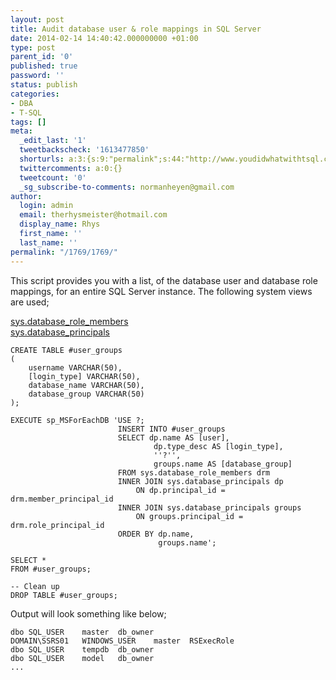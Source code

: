```yaml
---
layout: post
title: Audit database user & role mappings in SQL Server
date: 2014-02-14 14:40:42.000000000 +01:00
type: post
parent_id: '0'
published: true
password: ''
status: publish
categories:
- DBA
- T-SQL
tags: []
meta:
  _edit_last: '1'
  tweetbackscheck: '1613477850'
  shorturls: a:3:{s:9:"permalink";s:44:"http://www.youdidwhatwithtsql.com/1769/1769/";s:7:"tinyurl";s:26:"http://tinyurl.com/opw4yf7";s:4:"isgd";s:19:"http://is.gd/Hzd7K4";}
  twittercomments: a:0:{}
  tweetcount: '0'
  _sg_subscribe-to-comments: normanheyen@gmail.com
author:
  login: admin
  email: therhysmeister@hotmail.com
  display_name: Rhys
  first_name: ''
  last_name: ''
permalink: "/1769/1769/"
---
```

This script provides you with a list, of the database user and database role mappings, for an entire SQL Server instance. The following system views are used;

[sys.database\_role\_members](http://technet.microsoft.com/en-us/library/ms189780.aspx "sys.database\_role\_members SQL Server System View")  
[sys.database\_principals](http://msdn.microsoft.com/en-us/library/ms187328.aspx "sys.database\_principals SQL Server System View")

```
CREATE TABLE #user_groups
(
	username VARCHAR(50),
	[login_type] VARCHAR(50),
	database_name VARCHAR(50),
	database_group VARCHAR(50)
);

EXECUTE sp_MSForEachDB 'USE ?;
						INSERT INTO #user_groups
						SELECT dp.name AS [user],
								dp.type_desc AS [login_type],
								''?'',
								groups.name AS [database_group]
						FROM sys.database_role_members drm
						INNER JOIN sys.database_principals dp
							ON dp.principal_id = drm.member_principal_id
						INNER JOIN sys.database_principals groups
							ON groups.principal_id = drm.role_principal_id
						ORDER BY dp.name,
								 groups.name';

SELECT *
FROM #user_groups;

-- Clean up
DROP TABLE #user_groups;
```

Output will look something like below;

```
dbo	SQL_USER	master	db_owner
DOMAIN\SSRS01	WINDOWS_USER	master	RSExecRole
dbo	SQL_USER	tempdb	db_owner
dbo	SQL_USER	model	db_owner
...
```
